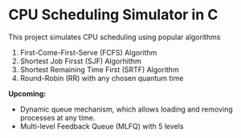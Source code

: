 # CPU Scheduling Simulator in C
This project simulates CPU scheduling using popular algorithms
<ol>
  <li>First-Come-First-Serve (FCFS) Algorithm</li>
  <li>Shortest Job Firsst (SJF) Algorhithm</li>
  <li>Shortest Remaining Time First (SRTF) Algorithm</li>
  <li>Round-Robin (RR) with any chosen quantum time</li>
 </ol>
 
 <b>Upcoming:</b>
 <ul>
  <li>Dynamic queue mechanism, which allows loading and removing processes at any time.</li>
  <li>Multi-level Feedback Queue (MLFQ) with 5 levels</li>
 </ul>
